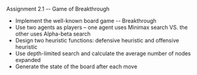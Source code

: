 Assignment 2.1 -- Game of Breakthrough
* Implement the well-known board game -- Breakthrough
* Use two agents as players – one agent uses Minimax search VS. the other uses Alpha-beta search
* Design two heuristic functions: defensive heuristic and offensive heuristic
* Use depth-limited search and calculate the average number of nodes expanded
* Generate the state of the board after each move
